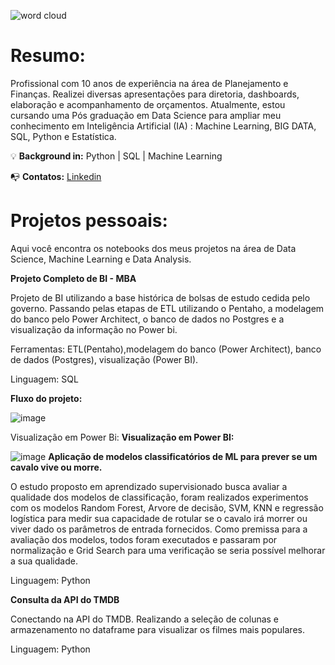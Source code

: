 ![word cloud](https://user-images.githubusercontent.com/48620885/153776527-8e32f566-39be-4a07-b426-03fe987e9fef.PNG)

<h1 align="left">Resumo:</h1>

Profissional com 10 anos de experiência na área de Planejamento e Finanças.
Realizei diversas apresentações para diretoria, dashboards, elaboração e acompanhamento de orçamentos. 
Atualmente, estou cursando uma Pós graduação em Data Science para ampliar meu conhecimento em Inteligência Artificial (IA)
: Machine Learning, BIG DATA, SQL, Python e Estatística.

💡 **Background in:** Python | SQL | Machine Learning 

📭 **Contatos:**
[Linkedin](https://www.linkedin.com/in/felipelopesmeira/)

<h1 align="left"> Projetos pessoais:</h1>

Aqui você encontra os notebooks dos meus projetos na área de Data Science, Machine Learning e Data Analysis.

**Projeto Completo de BI - MBA**

Projeto de BI utilizando a base histórica de bolsas de estudo cedida pelo governo. Passando pelas etapas de ETL utilizando o Pentaho, a modelagem do banco pelo Power Architect, o banco de dados no Postgres e a visualização da informação no Power bi.

Ferramentas: ETL(Pentaho),modelagem do banco (Power Architect), banco de dados (Postgres), visualização (Power BI).

Linguagem: SQL

**Fluxo do projeto:**

![image](https://user-images.githubusercontent.com/48620885/155370529-b91adbeb-bc98-4966-bd45-fb9bf20ab87f.png)

Visualização em Power Bi:
**Visualização em Power BI:**

![image](https://user-images.githubusercontent.com/48620885/155369684-81260c46-7f2b-40af-aa0c-20287baef6f2.png)
**Aplicação de modelos classificatórios de ML para prever se um cavalo vive ou morre.**

O estudo proposto em aprendizado supervisionado busca avaliar a qualidade dos modelos de classificação, foram realizados experimentos com os modelos Random Forest, Arvore de decisão, SVM, KNN e regressão logística para medir sua capacidade de rotular se o cavalo irá morrer ou viver dado os parâmetros de entrada fornecidos. Como premissa para a avaliação dos modelos, todos foram executados e passaram por normalização e Grid Search para uma verificação se seria possível melhorar a sua qualidade.

Linguagem: Python

**Consulta da API do TMDB**

Conectando na API do TMDB. Realizando a seleção de colunas e armazenamento no dataframe para visualizar os filmes mais populares. 

Linguagem: Python


